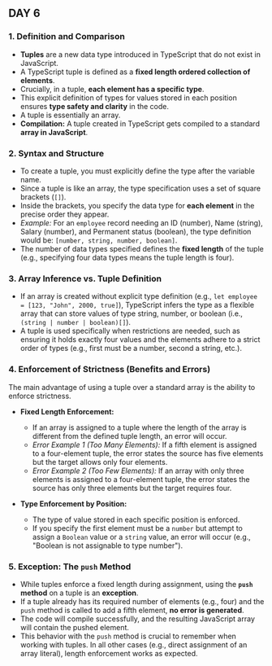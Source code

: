 ## DAY 6
### 1. Definition and Comparison

*   **Tuples** are a new data type introduced in TypeScript that do not exist in JavaScript.
*   A TypeScript tuple is defined as a **fixed length ordered collection of elements**.
*   Crucially, in a tuple, **each element has a specific type**.
*   This explicit definition of types for values stored in each position ensures **type safety and clarity** in the code.
*   A tuple is essentially an array.
*   **Compilation:** A tuple created in TypeScript gets compiled to a standard **array in JavaScript**.

### 2. Syntax and Structure

*   To create a tuple, you must explicitly define the type after the variable name.
*   Since a tuple is like an array, the type specification uses a set of square brackets (`[]`).
*   Inside the brackets, you specify the data type for **each element** in the precise order they appear.
*   *Example:* For an `employee` record needing an ID (number), Name (string), Salary (number), and Permanent status (boolean), the type definition would be: `[number, string, number, boolean]`.
*   The number of data types specified defines the **fixed length** of the tuple (e.g., specifying four data types means the tuple length is four).

### 3. Array Inference vs. Tuple Definition

*   If an array is created without explicit type definition (e.g., `let employee = [123, "John", 2000, true]`), TypeScript infers the type as a flexible array that can store values of type string, number, or boolean (i.e., `(string | number | boolean)[]`).
*   A tuple is used specifically when restrictions are needed, such as ensuring it holds exactly four values and the elements adhere to a strict order of types (e.g., first must be a number, second a string, etc.).

### 4. Enforcement of Strictness (Benefits and Errors)

The main advantage of using a tuple over a standard array is the ability to enforce strictness.

*   **Fixed Length Enforcement:**
    *   If an array is assigned to a tuple where the length of the array is different from the defined tuple length, an error will occur.
    *   *Error Example 1 (Too Many Elements):* If a fifth element is assigned to a four-element tuple, the error states the source has five elements but the target allows only four elements.
    *   *Error Example 2 (Too Few Elements):* If an array with only three elements is assigned to a four-element tuple, the error states the source has only three elements but the target requires four.

*   **Type Enforcement by Position:**
    *   The type of value stored in each specific position is enforced.
    *   If you specify the first element must be a `number` but attempt to assign a `Boolean` value or a `string` value, an error will occur (e.g., "Boolean is not assignable to type number").

### 5. Exception: The `push` Method

*   While tuples enforce a fixed length during assignment, using the **`push` method** on a tuple is an **exception**.
*   If a tuple already has its required number of elements (e.g., four) and the `push` method is called to add a fifth element, **no error is generated**.
*   The code will compile successfully, and the resulting JavaScript array will contain the pushed element.
*   This behavior with the `push` method is crucial to remember when working with tuples. In all other cases (e.g., direct assignment of an array literal), length enforcement works as expected.
